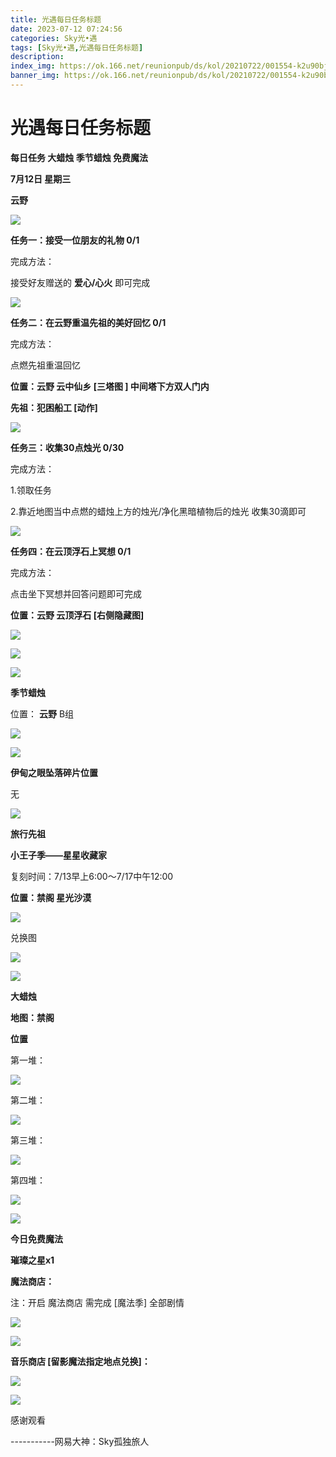 ```yaml
---
title: 光遇每日任务标题
date: 2023-07-12 07:24:56
categories: Sky光•遇
tags: [Sky光•遇,光遇每日任务标题]
description: 
index_img: https://ok.166.net/reunionpub/ds/kol/20210722/001554-k2u90bj7ay.png?imageView&thumbnail=600x0&type=jpg
banner_img: https://ok.166.net/reunionpub/ds/kol/20210722/001554-k2u90bj7ay.png?imageView&thumbnail=600x0&type=jpg
---
```

# 光遇每日任务标题
**每日任务 大蜡烛 季节蜡烛 免费魔法**

 **7月12日 星期三**

 **云野**

![](https://img.166.net/reunionpub/ds/kol/20230712/000959-trmw2q9s8l.jpg)

 **任务一：接受一位朋友的礼物 0/1**

完成方法：

接受好友赠送的 **爱心/心火** 即可完成

![](https://img.166.net/reunionpub/ds/kol/20230712/000149-k6nfpelcwb.jpeg)

 **任务二：在云野重温先祖的美好回忆 0/1**

完成方法：

点燃先祖重温回忆

 **位置：云野 云中仙乡 [三塔图 ] 中间塔下方双人门内**

 **先祖：犯困船工 [动作]**

![](https://img.166.net/reunionpub/ds/kol/20230712/000531-catnsg4w9i.jpeg)

 **任务三：收集30点烛光 0/30**

完成方法：

1.领取任务

2.靠近地图当中点燃的蜡烛上方的烛光/净化黑暗植物后的烛光 收集30滴即可

![](https://img.166.net/reunionpub/ds/kol/20230712/000554-1pwi48kuq9.jpg)

 **任务四：在云顶浮石上冥想 0/1**

完成方法：

点击坐下冥想并回答问题即可完成

 **位置：云野 云顶浮石 [右侧隐藏图]**

![](https://img.166.net/reunionpub/ds/kol/20230712/000620-eoqv0jck3h.jpg)

![](https://img.166.net/reunionpub/ds/kol/20230712/000626-gek40smfiq.jpg)

![](https://img.166.net/reunionpub/ds/kol/20230502/053253-tkp31d0r2j.png)

 **季节蜡烛**

位置： **云野**  B组

![](https://img.166.net/reunionpub/ds/kol/20230711/235144-gc0pdsu62z.png)

![](https://img.166.net/reunionpub/ds/kol/20230501/003537-boqnslm12s.png)

 **伊甸之眼坠落碎片位置**

无

![](https://img.166.net/reunionpub/ds/kol/20230501/003537-boqnslm12s.png)

 **旅行先祖**

 **小王子季——星星收藏家**

复刻时间：7/13早上6:00～7/17中午12:00

 **位置：禁阁 星光沙漠**

![](https://img.166.net/reunionpub/ds/kol/20230712/001753-zr3og9y4h6.jpeg)

兑换图

![](https://img.166.net/reunionpub/ds/kol/20230712/010226-v2zp90e1u6.jpg)

![](https://img.166.net/reunionpub/ds/kol/20230501/003537-boqnslm12s.png)

 **大蜡烛**

 **地图：禁阁**

 **位置**

第一堆：

![](https://img.166.net/reunionpub/ds/kol/20230711/235455-6l5s8qu3fr.jpeg)

第二堆：

![](https://img.166.net/reunionpub/ds/kol/20230711/235504-96e17lakiw.jpeg)

第三堆：

![](https://img.166.net/reunionpub/ds/kol/20230711/235522-c0l3zwskis.jpeg)

第四堆：

![](https://img.166.net/reunionpub/ds/kol/20230711/235530-o74w8sydrg.jpeg)

![](https://img.166.net/reunionpub/ds/kol/20221018/100256-wzutnocka0.png)

 **今日免费魔法**

 **璀璨之星x1**

 **魔法商店：**

注：开启 魔法商店 需完成 [魔法季] 全部剧情

![](https://img.166.net/reunionpub/ds/kol/20221018/100559-oibznvdtus.png)

![](https://img.166.net/reunionpub/ds/kol/20230711/235333-0g4untqfbs.jpeg)

 **音乐商店 [留影魔法指定地点兑换]：**

![](https://img.166.net/reunionpub/ds/kol/20230626/003038-v7g35j86zs.jpeg)

![](https://img.166.net/reunionpub/ds/kol/20230502/235738-ls601349yq.png)

感谢观看

\-----------网易大神：Sky孤独旅人

